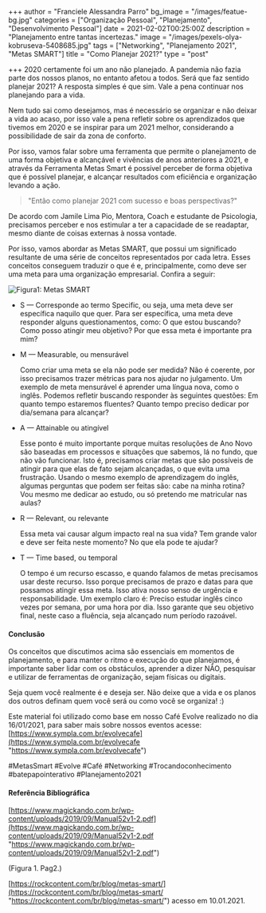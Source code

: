 +++
author = "Franciele Alessandra Parro"
bg_image = "/images/featue-bg.jpg"
categories = ["Organização Pessoal", "Planejamento", "Desenvolvimento Pessoal"]
date = 2021-02-02T00:25:00Z
description = "Planejamento entre tantas incertezas."
image = "/images/pexels-olya-kobruseva-5408685.jpg"
tags = ["Networking", "Planejamento 2021", "Metas SMART"]
title = "Como Planejar 2021?"
type = "post"

+++
2020 certamente foi um ano não planejado. A pandemia não fazia parte dos nossos planos, no entanto afetou a todos. Será que faz sentido planejar 2021? A resposta simples é que sim. Vale a pena continuar nos planejando para a vida.

Nem tudo sai como desejamos, mas é necessário se organizar e não deixar a vida ao acaso, por isso vale a pena refletir sobre os aprendizados que tivemos em 2020 e se inspirar para um 2021 melhor, considerando a possibilidade de sair da zona de conforto. 

Por isso, vamos falar sobre uma ferramenta que permite o planejamento de uma forma objetiva e alcançável e vivências de anos anteriores a 2021, e através da Ferramenta Metas Smart é possível perceber de forma objetiva que é possível planejar, e alcançar resultados com eficiência e organização levando a ação.

> "Então como planejar 2021 com sucesso e boas perspectivas?"

De acordo com Jamile Lima Pio, Mentora, Coach e estudante de Psicologia, precisamos perceber e nos estimular a ter a capacidade de se readaptar, mesmo diante de coisas externas à nossa vontade.

Por isso, vamos abordar as Metas SMART, que possui um significado resultante de uma série de conceitos representados por cada letra. Esses conceitos conseguem traduzir o que é e, principalmente, como deve ser uma meta para uma organização empresarial. Confira a seguir:

![Figura1: Metas SMART](https://s3.amazonaws.com/blog.v-comply.com/wp-content/uploads/2018/05/31113024/blog-feature-smart.png "Figura1: Metas SMART")

* S — Corresponde ao termo Specific, ou seja, uma meta deve ser específica naquilo que quer. Para ser específica, uma meta deve responder alguns questionamentos, como: O que estou buscando? Como posso atingir meu objetivo? Por que essa meta é importante pra mim?
* M — Measurable, ou mensurável 

  Como criar uma meta se ela não pode ser medida? Não é coerente, por isso precisamos trazer métricas para nos ajudar no julgamento. Um exemplo de meta mensurável é aprender uma língua nova, como o inglês. Podemos refletir buscando responder às seguintes questões: Em quanto tempo estaremos fluentes? Quanto tempo preciso dedicar por dia/semana para alcançar?
* A — Attainable ou atingível

  Esse ponto é muito importante porque muitas resoluções de Ano Novo são baseadas em processos e situações que sabemos, lá no fundo, que não vão funcionar. Isto é, precisamos criar metas que são possíveis de atingir para que elas de fato sejam alcançadas, o que evita uma frustração. Usando o mesmo exemplo de aprendizagem do inglês, algumas perguntas que podem ser feitas são: cabe na minha rotina? Vou mesmo me dedicar ao estudo, ou só pretendo me matricular nas aulas?
* R — Relevant, ou relevante

  Essa meta vai causar algum impacto real na sua vida? Tem grande valor e deve ser feita neste momento? No que ela pode te ajudar?
* T — Time based, ou temporal

  O tempo é um recurso escasso, e quando falamos de metas precisamos usar deste recurso. Isso porque precisamos de prazo e datas para que possamos atingir essa meta. Isso ativa nosso senso de urgência e responsabilidade. Um exemplo claro é: Preciso estudar inglês cinco vezes por semana, por uma hora por dia. Isso garante que seu objetivo final, neste caso a fluência, seja alcançado num período razoável.

#### **Conclusão**

Os conceitos que discutimos acima são essenciais em momentos de planejamento, e para manter o ritmo e execução do que planejamos, é importante saber lidar com os obstáculos, aprender a dizer NÃO, pesquisar e utilizar de ferramentas de organização, sejam físicas ou digitais.

Seja quem você realmente é e deseja ser. Não deixe que a vida e os planos dos outros definam quem você será ou como você se organiza! :)

Este material foi utilizado como base em nosso Café Evolve realizado no dia 16/01/2021, para saber mais sobre nossos eventos acesse: [https://www.sympla.com.br/evolvecafe](https://www.sympla.com.br/evolvecafe "https://www.sympla.com.br/evolvecafe")

\#MetasSmart #Evolve #Café #Networking #Trocandoconhecimento #batepapointerativo #Planejamento2021

#### **Referência Bibliográfica**

[https://www.magickando.com.br/wp-content/uploads/2019/09/Manual52v1-2.pdf](https://www.magickando.com.br/wp-content/uploads/2019/09/Manual52v1-2.pdf "https://www.magickando.com.br/wp-content/uploads/2019/09/Manual52v1-2.pdf")

(Figura 1. Pag2.)

[https://rockcontent.com/br/blog/metas-smart/](https://rockcontent.com/br/blog/metas-smart/ "https://rockcontent.com/br/blog/metas-smart/") acesso em 10.01.2021.
